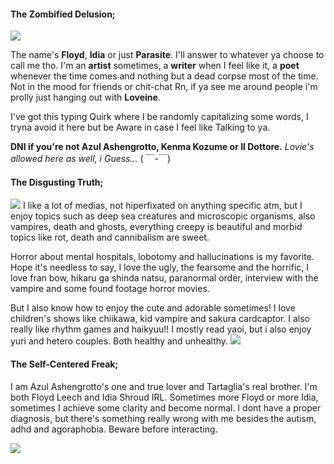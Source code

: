 #### The Zombified Delusion;
![](https://files.catbox.moe/15bog6.jpg)

The name's **Floyd**, **Idia** or just **Parasite**. I'll answer to whatever ya choose to call me tho. I'm an **artist** sometimes, a **writer** when I feel like it, a **poet** whenever the time comes and nothing but a dead corpse most of the time. Not in the mood for friends or chit-chat Rn, if ya see me around people i'm prolly just hanging out with **Loveine**.

I've got this typing Quirk where I be randomly capitalizing some words, I tryna avoid it here but be Aware in case I feel like Talking to ya.

**DNI if you're not Azul Ashengrotto, Kenma Kozume or Il Dottore.** _Lovie's allowed here as well, i Guess..._ ( ￣-￣)

#### The Disgusting Truth;
![](https://files.catbox.moe/4den24.jpg)
I like a lot of medias, not hiperfixated on anything specific atm, but I enjoy topics such as deep sea creatures and microscopic organisms, also vampires, death and ghosts, everything creepy is beautiful and morbid topics like rot, death and cannibalism are sweet.

Horror about mental hospitals, lobotomy and hallucinations is my favorite. Hope it's needless to say, I love the ugly, the fearsome and the horrific, I love fran bow, hikaru ga shinda natsu, paranormal order, interview with the vampire and some found footage horror movies. 

But I also know how to enjoy the cute and adorable sometimes! I love children's shows like chiikawa, kid vampire and sakura cardcaptor. I also really like rhythm games and haikyuu!! I mostly read yaoi, but i also enjoy yuri and hetero couples. Both healthy and unhealthy.
![](https://files.catbox.moe/o3rqp1.jpg)
#### The Self-Centered Freak;
I am Azul Ashengrotto's one and true lover and Tartaglia's real brother. I'm both Floyd Leech and Idia Shroud IRL. Sometimes more Floyd or more Idia, sometimes I achieve some clarity and become normal. I dont have a proper diagnosis, but there's something really wrong with me besides the autism, adhd and agoraphobia. Beware before interacting.

![](https://files.catbox.moe/0g590c.jpg)

<!--
**glooomurai/glooomurai** is a ✨ _special_ ✨ repository because its `README.md` (this file) appears on your GitHub profile.

Here are some ideas to get you started:

- 🔭 I’m currently working on ...
- 🌱 I’m currently learning ...
- 👯 I’m looking to collaborate on ...
- 🤔 I’m looking for help with ...
- 💬 Ask me about ...
- 📫 How to reach me: ...
- 😄 Pronouns: ...
- ⚡ Fun fact: ...
-->
